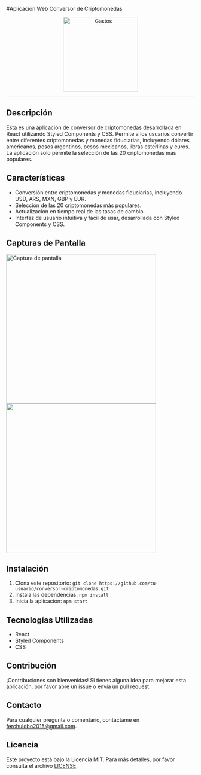 #Aplicación Web Conversor de Criptomonedas

<p align="center">
  <img src="https://res.cloudinary.com/dpvzlh1zv/image/upload/v1713529119/Aplicacion%20Conversor%20de%20Criptomonedas/zrl5g5wiisd6ncpg8zpi.png" alt="Gastos" width="200"/>
</p>

---

## Descripción

Esta es una aplicación de conversor de criptomonedas desarrollada en React utilizando Styled Components y CSS. Permite a los usuarios convertir entre diferentes criptomonedas y monedas fiduciarias, incluyendo dólares americanos, pesos argentinos, pesos mexicanos, libras esterlinas y euros. La aplicación solo permite la selección de las 20 criptomonedas más populares.

## Características

- Conversión entre criptomonedas y monedas fiduciarias, incluyendo USD, ARS, MXN, GBP y EUR.
- Selección de las 20 criptomonedas más populares.
- Actualización en tiempo real de las tasas de cambio.
- Interfaz de usuario intuitiva y fácil de usar, desarrollada con Styled Components y CSS.

## Capturas de Pantalla

<div style="display: inline-block;">
  <img src="https://res.cloudinary.com/dpvzlh1zv/image/upload/v1713529118/Aplicacion%20Conversor%20de%20Criptomonedas/ujppyc98jacd0gmcdy0p.png" alt="Captura de pantalla" width="400"/>
  <img src="https://res.cloudinary.com/dpvzlh1zv/image/upload/v1713529119/Aplicacion%20Conversor%20de%20Criptomonedas/zrl5g5wiisd6ncpg8zpi.png" width="400"/>
</div>

## Instalación

1. Clona este repositorio: `git clone https://github.com/tu-usuario/conversor-criptomonedas.git`
2. Instala las dependencias: `npm install`
3. Inicia la aplicación: `npm start`

## Tecnologías Utilizadas

- React
- Styled Components
- CSS

## Contribución

¡Contribuciones son bienvenidas! Si tienes alguna idea para mejorar esta aplicación, por favor abre un issue o envía un pull request.

## Contacto

Para cualquier pregunta o comentario, contáctame en <a href="mailto:ferchulobo2015@gmail.com" target="_blank" rel="noopener noreferrer">ferchulobo2015@gmail.com</a>.

## Licencia

Este proyecto está bajo la Licencia MIT. Para más detalles, por favor consulta el archivo [LICENSE](LICENSE).
